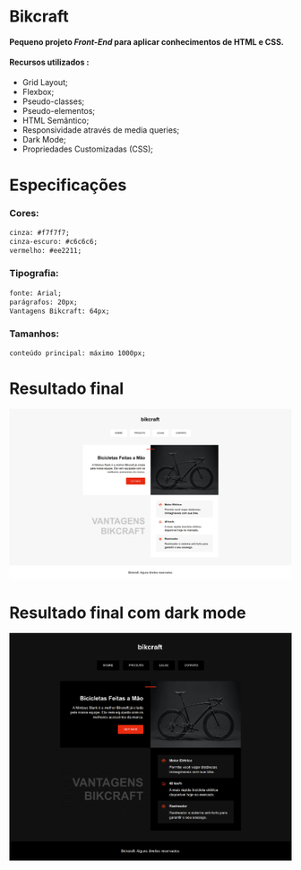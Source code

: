 # Bikcraft

#### Pequeno projeto **_Front-End_** para aplicar conhecimentos de HTML e CSS.

#### Recursos utilizados :

-   Grid Layout;
-   Flexbox;
-   Pseudo-classes;
-   Pseudo-elementos;
-   HTML Semântico;
-   Responsividade através de media queries;
-   Dark Mode;
-   Propriedades Customizadas (CSS);

# Especificações

### Cores:

```
cinza: #f7f7f7;
cinza-escuro: #c6c6c6;
vermelho: #ee2211;
```

### Tipografia:

```
fonte: Arial;
parágrafos: 20px;
Vantagens Bikcraft: 64px;
```

### Tamanhos:

```
conteúdo principal: máximo 1000px;
```

# Resultado final

<img src="./assets/project-print.png">

# Resultado final com dark mode

<img src="./assets/dark-mode.png">
